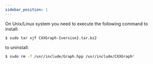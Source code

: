 ```yaml
---
sidebar_position: 1
---
```


On Unix/Linux system you need to execute the following command to install:

```bash 
$ sudo tar xjf CXXGraph-{version}.tar.bz2
```

to uninstall:

```bash 
$ sudo rm -f /usr/include/Graph.hpp /usr/include/CXXGraph*
```